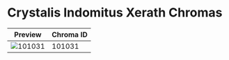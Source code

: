 # Crystalis Indomitus Xerath Chromas

| Preview | Chroma ID |
|---------|-----------|
| ![101031](https://raw.communitydragon.org/latest/plugins/rcp-be-lol-game-data/global/default/v1/champion-chroma-images/101/101031.png) | 101031 |